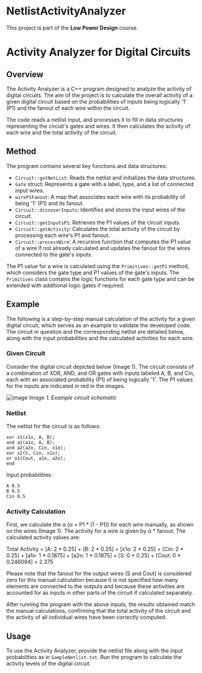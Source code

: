 # NetlistActivityAnalyzer
This project is part of the **Low Power Design** course.

# Activity Analyzer for Digital Circuits

## Overview

The Activity Analyzer is a C++ program designed to analyze the activity of digital circuits. The aim of the project is to calculate the overall activity of a given digital circuit based on the probabilities of inputs being logically '1' (P1) and the fanout of each wire within the circuit.

The code reads a netlist input, and processes it to fill in data structures representing the circuit's gates and wires. It then calculates the activity of each wire and the total activity of the circuit.

## Method

The program contains several key functions and data structures:

- `Circuit::getNetList`: Reads the netlist and initializes the data structures.
- `Gate` struct: Represents a gate with a label, type, and a list of connected input wires.
- `wireP1Fanout`: A map that associates each wire with its probability of being '1' (P1) and its fanout.
- `Circuit::discoverInputs`: Identifies and stores the input wires of the circuit.
- `Circuit::getInputsP1`: Retrieves the P1 values of the circuit inputs.
- `Circuit::getActivity`: Calculates the total activity of the circuit by processing each wire's P1 and fanout.
- `Circuit::processWire`: A recursive function that computes the P1 value of a wire if not already calculated and updates the fanout for the wires connected to the gate's inputs.

The P1 value for a wire is calculated using the `Primitives::getP1` method, which considers the gate type and P1 values of the gate's inputs. The `Primitives` class contains the logic functions for each gate type and can be extended with additional logic gates if required.

## Example

The following is a step-by-step manual calculation of the activity for a given digital circuit, which serves as an example to validate the developed code. The circuit in question and the corresponding netlist are detailed below, along with the input probabilities and the calculated activities for each wire.

### Given Circuit

Consider the digital circuit depicted below (Image 1). The circuit consists of a combination of XOR, AND, and OR gates with inputs labeled A, B, and Cin, each with an associated probability (P1) of being logically '1'. The P1 values for the inputs are indicated in red in the images.

![image](https://github.com/SamanMohseni/NetlistActivityAnalyzer/assets/51726090/78d9aba8-449f-4a53-b909-89955974c276)
*Image 1. Example circuit schematic*

### Netlist

The netlist for the circuit is as follows:

```
xor x1(x1o, A, B);
and a1(a1o, A, B);
and a2(a2o, Cin, x1o);
xor x2(S, Cin, x1o);
or o1(Cout, a1o, a2o);
end
```

Input probabilities:

```
A 0.5
B 0.5
Cin 0.5
```

### Activity Calculation

First, we calculate the α (α = P1 * (1 - P1)) for each wire manually, as shown on the wires (Image 1). The activity for a wire is given by α * fanout. The calculated activity values are:

Total Activity = [A: 2 * 0.25] + [B: 2 * 0.25] + [x1o: 2 * 0.25] + [Cin: 2 * 0.25] + [a1o: 1 * 0.1875] + 
[a2o: 1 * 0.1875] + [S: 0 * 0.25] + [Cout: 0 * 0.246094] = 2.375


Please note that the fanout for the output wires (S and Cout) is considered zero for this manual calculation because it is not specified how many elements are connected to the outputs and because these activities are accounted for as inputs in other parts of the circuit if calculated separately.

After running the program with the above inputs, the results obtained match the manual calculations, confirming that the total activity of the circuit and the activity of all individual wires have been correctly computed.

## Usage

To use the Activity Analyzer, provide the netlist file along with the input probabilities as in `SampleNetlist.txt`. Run the program to calculate the activity levels of the digital circuit.
